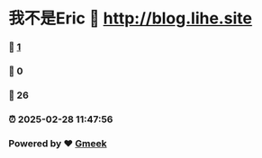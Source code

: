 # 我不是Eric :link: http://blog.lihe.site 
### :page_facing_up: [1](http://blog.lihe.site/tag.html) 
### :speech_balloon: 0 
### :hibiscus: 26 
### :alarm_clock: 2025-02-28 11:47:56 
### Powered by :heart: [Gmeek](https://github.com/Meekdai/Gmeek)
